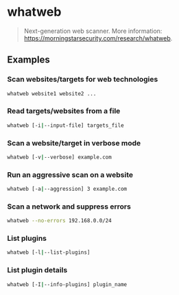 # whatweb

> Next-generation web scanner. More information: <https://morningstarsecurity.com/research/whatweb>.

## Examples

### Scan websites/targets for web technologies

```bash
whatweb website1 website2 ...
```

### Read targets/websites from a file

```bash
whatweb [-i|--input-file] targets_file
```

### Scan a website/target in verbose mode

```bash
whatweb [-v|--verbose] example.com
```

### Run an aggressive scan on a website

```bash
whatweb [-a|--aggression] 3 example.com
```

### Scan a network and suppress errors

```bash
whatweb --no-errors 192.168.0.0/24
```

### List plugins

```bash
whatweb [-l|--list-plugins]
```

### List plugin details

```bash
whatweb [-I|--info-plugins] plugin_name
```
